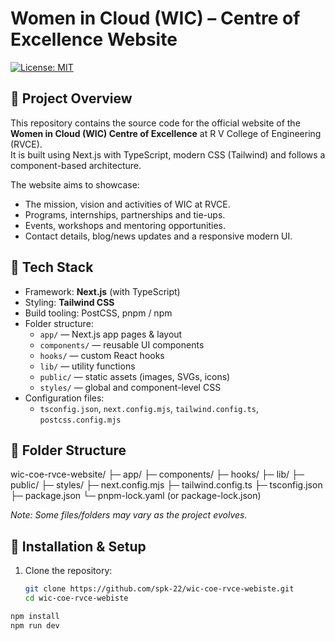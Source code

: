 # Women in Cloud (WIC) – Centre of Excellence Website  
[![License: MIT](https://img.shields.io/badge/License-MIT-yellow.svg)](LICENSE)  

## 🚀 Project Overview  
This repository contains the source code for the official website of the **Women in Cloud (WIC) Centre of Excellence** at R V College of Engineering (RVCE).  
It is built using Next.js with TypeScript, modern CSS (Tailwind) and follows a component-based architecture.

The website aims to showcase:  
- The mission, vision and activities of WIC at RVCE.  
- Programs, internships, partnerships and tie-ups.  
- Events, workshops and mentoring opportunities.  
- Contact details, blog/news updates and a responsive modern UI.

## 🧰 Tech Stack  
- Framework: **Next.js** (with TypeScript)  
- Styling: **Tailwind CSS**  
- Build tooling: PostCSS, pnpm / npm  
- Folder structure:  
  - `app/` — Next.js app pages & layout  
  - `components/` — reusable UI components  
  - `hooks/` — custom React hooks  
  - `lib/` — utility functions  
  - `public/` — static assets (images, SVGs, icons)  
  - `styles/` — global and component-level CSS  
- Configuration files:  
  - `tsconfig.json`, `next.config.mjs`, `tailwind.config.ts`, `postcss.config.mjs`

## 📂 Folder Structure  
wic-coe-rvce-website/
├─ app/
├─ components/
├─ hooks/
├─ lib/
├─ public/
├─ styles/
├─ next.config.mjs
├─ tailwind.config.ts
├─ tsconfig.json
├─ package.json
└─ pnpm-lock.yaml (or package-lock.json)

*Note: Some files/folders may vary as the project evolves.*

## 🔧 Installation & Setup  
1. Clone the repository:  
   ```bash
   git clone https://github.com/spk-22/wic-coe-rvce-webiste.git
   cd wic-coe-rvce-webiste

``` bash 
npm install
npm run dev
